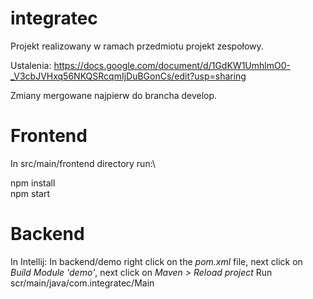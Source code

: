 # integratec

Projekt realizowany w ramach przedmiotu projekt zespołowy.

Ustalenia:
https://docs.google.com/document/d/1GdKW1UmhlmO0-_V3cbJVHxq56NKQSRcqmIjDuBGonCs/edit?usp=sharing

Zmiany mergowane najpierw do brancha develop.

# Frontend

In src/main/frontend directory run:\

npm install\
npm start

# Backend 

In Intellij:
In backend/demo right click on the *pom.xml* file, next click on *Build Module 'demo'*, next click on *Maven > Reload project*
Run scr/main/java/com.integratec/Main

